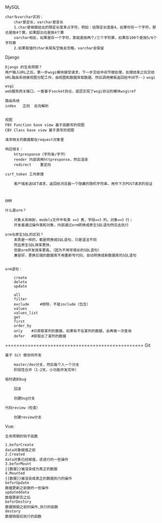 MySQL

	char与varchar区别：
		char是定长，varchar是变长
		1.char是根据给出的限定长度来占字符，例如：给限定长度是4，如果你存一个字符，那也是按4个算，如果超出也是按4个算
		varchar相反，如果是存一个字符，那就是按两个/三个字符算，如果存100个是按5/6个字符算
		2.如果取值时char末尾有空格会忽略，varchar会保留
		
Django

	Django 的生命周期？
	用户输入URL之后，第一步wsgi模块接受请求，下一步交给中间节做处理，处理结束之后交给URL路由系统做视图分配工作，由视图和数据库取数据，然后调用模板返回给中间节--》wsgi

	wsgi
	web服务网关接口，一套基于socket协议，底层实现了wsgi协议的模块wsgiref

	路由系统
	index	正则	反向解析


	视图
	FBV	Function base view 基于函数写的视图
	CBV	Class base view	基于类写的视图

	请求相关的数据都在request对象里

	响应相关：
		httpresponse（字符串/字节）
		render 内部调用httpresponse，然后渲染
		redirect	重定向

	csrf_token 工作原理

		客户端发送GET请求，返回给浏览器一个隐藏的随机字符串，用作下次POST请求的验证
		
		

	ORM

	什么是orm？

		对象关系映射，models文件中有类 ==》表，字段==》列，对象==》行；
		开发者通过操作类和对象，内部通过orm转换成原生SQL语句然后去执行
		
	orm与原生SQL的区别？
		本质是一样的，都是转换成SQL语句，只是语法不同
		而且原生SQL效率更快，
		但是orm开发效率更高，（因为不用写很长的SQL语句）
		兼容好，更换后端的数据库不用重新写代码，自动转换成新数据库的SQL语句
		

	orm语句：	
		
		create
		delete
		update
		
		all
		filter
		exclude		#排除，不是include（包含）
		values
		values_list
		get
		first
		order_by
		only	#只获取某列的数据，如果有不在某列的数据，会再做一次查询
		defer	#获取出了某列的数据
	
=================================================
Git

	基于 Git 做协同开发
	
		master/dev分支，然后每个人一个分支
		阶段性合并（1-2天，小功能开发完毕）
		
	临时遇到bug
	
		回滚
		
		创建bug分支
		
	代码review（检查）
	
		创建review分支
		

Vue:

	生命周期的钩子函数
	
	1.beforCreate
	data对象赋值之前
	2.Created
	data对象已经赋值，该进行的一些操作
	3.beforMount
	{{数据}}被渲染成为真正的数据
	4.Mounted
	{{数据}}被渲染成真正的数据执行的操作
	beforUpdate 
	数据更新之前做的一些操作 
	updateddata
	数据更新完之后
	beforDestory
	数据销毁之前的操作,执行的函数
	destory
	数据销毁后执行的函数
	
